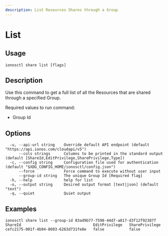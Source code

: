 ```yaml
---
description: List Resources Shares through a Group
---
```


# List

## Usage

```text
ionosctl share list [flags]
```

## Description

Use this command to get a full list of all the Resources that are shared through a specified Group.

Required values to run command:

* Group Id

## Options

```text
  -u, --api-url string    Override default API endpoint (default "https://api.ionos.com/cloudapi/v5")
      --cols strings      Columns to be printed in the standard output (default [ShareId,EditPrivilege,SharePrivilege,Type])
  -c, --config string     Configuration file used for authentication (default "$XDG_CONFIG_HOME/ionosctl/config.json")
      --force             Force command to execute without user input
      --group-id string   The unique Group Id [Required flag]
  -h, --help              help for list
  -o, --output string     Desired output format [text|json] (default "text")
  -q, --quiet             Quiet output
```

## Examples

```text
ionosctl share list --group-id 83ad9b77-7598-44d7-a817-d3f12f92387f 
ShareId                                EditPrivilege   SharePrivilege
cefc2175-001f-4b94-8693-6263d731fe8e   false           false
```

